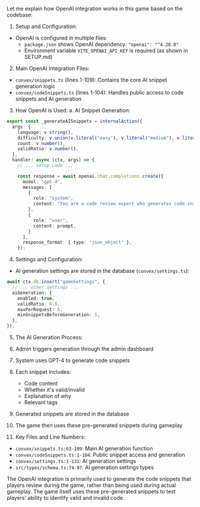 Let me explain how OpenAI integration works in this game based on the codebase:

1. Setup and Configuration:

- OpenAI is configured in multiple files:
  - `package.json` shows OpenAI dependency: `"openai": "^4.28.0"`
  - Environment variable `VITE_OPENAI_API_KEY` is required (as shown in SETUP.md)

2. Main OpenAI Integration Files:

- `convex/snippets.ts` (lines 1-109): Contains the core AI snippet generation logic
- `convex/codeSnippets.ts` (lines 1-104): Handles public access to code snippets and AI generation

3. How OpenAI is Used:
   a. AI Snippet Generation:

```typescript:63:104:convex/snippets.ts
export const _generateAISnippets = internalAction({
  args: {
    language: v.string(),
    difficulty: v.union(v.literal("easy"), v.literal("medium"), v.literal("hard")),
    count: v.number(),
    validRatio: v.number(),
  },
  handler: async (ctx, args) => {
    // ... setup code ...

    const response = await openai.chat.completions.create({
      model: "gpt-4",
      messages: [
        {
          role: "system",
          content: "You are a code review expert who generates code snippets for testing developers' ability to spot bugs.",
        },
        {
          role: "user",
          content: prompt,
        }
      ],
      response_format: { type: "json_object" },
    });
```

4. Settings and Configuration:

- AI generation settings are stored in the database (`convex/settings.ts`):

```typescript:13:25:convex/settings.ts
await ctx.db.insert("gameSettings", {
  // ... other settings ...
  aiGeneration: {
    enabled: true,
    validRatio: 0.5,
    maxPerRequest: 5,
    minSnippetsBeforeGeneration: 5,
  },
});
```

5. The AI Generation Process:
1. Admin triggers generation through the admin dashboard
1. System uses GPT-4 to generate code snippets
1. Each snippet includes:
   - Code content
   - Whether it's valid/invalid
   - Explanation of why
   - Relevant tags
1. Generated snippets are stored in the database
1. The game then uses these pre-generated snippets during gameplay

1. Key Files and Line Numbers:

- `convex/snippets.ts:63-109`: Main AI generation function
- `convex/codeSnippets.ts:1-104`: Public snippet access and generation
- `convex/settings.ts:1-131`: AI generation settings
- `src/types/schema.ts:74-97`: AI generation settings types

The OpenAI integration is primarily used to generate the code snippets that players review during the game, rather than being used during actual gameplay. The game itself uses these pre-generated snippets to test players' ability to identify valid and invalid code.
